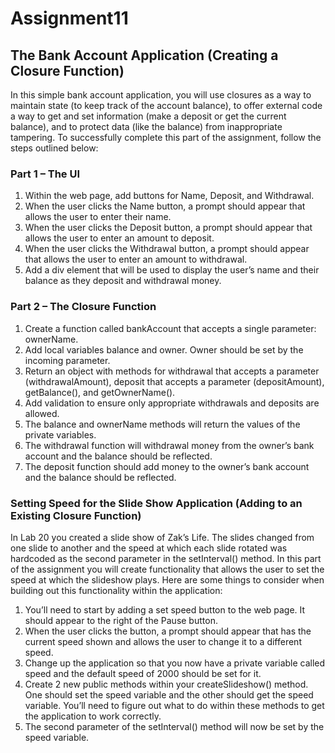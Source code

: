# Assignment11

## The Bank Account Application (Creating a Closure Function)

In this simple bank account application, you will use closures as a way to maintain state (to keep track of the account balance), to offer external code a way to get and set information (make a deposit or get the current balance), and to protect data (like the balance) from inappropriate tampering. To successfully complete this part of the assignment, follow the steps outlined below:

### Part 1 – The UI

1. Within the web page, add buttons for Name, Deposit, and Withdrawal.
2. When the user clicks the Name button, a prompt should appear that allows the user to enter their name.
3. When the user clicks the Deposit button, a prompt should appear that allows the user to enter an amount to deposit.
4. When the user clicks the Withdrawal button, a prompt should appear that allows the user to enter an amount to withdrawal.
5. Add a div element that will be used to display the user’s name and their balance as they deposit and withdrawal money.

### Part 2 – The Closure Function

1. Create a function called bankAccount that accepts a single parameter: ownerName.
2. Add local variables balance and owner. Owner should be set by the incoming parameter.
3. Return an object with methods for withdrawal that accepts a parameter (withdrawalAmount), deposit that accepts a parameter (depositAmount), getBalance(), and getOwnerName().
4. Add validation to ensure only appropriate withdrawals and deposits are allowed.
5. The balance and ownerName methods will return the values of the private variables.
6. The withdrawal function will withdrawal money from the owner’s bank account and the balance should be reflected.
7. The deposit function should add money to the owner’s bank account and the balance should be reflected.

### Setting Speed for the Slide Show Application (Adding to an Existing Closure Function)

In Lab 20 you created a slide show of Zak’s Life. The slides changed from one slide to another and the speed at which each slide rotated was hardcoded as the second parameter in the setInterval() method. In this part of the assignment you will create functionality that allows the user to set the speed at which the slideshow plays. Here are some things to consider when building out this functionality within the application:

1. You’ll need to start by adding a set speed button to the web page. It should appear to the right of the Pause button.
2. When the user clicks the button, a prompt should appear that has the current speed shown and allows the user to change it to a different speed.
3. Change up the application so that you now have a private variable called speed and the default speed of 2000 should be set for it.
4. Create 2 new public methods within your createSlideshow() method. One should set the speed variable and the other should get the speed variable. You’ll need to figure out what to do within these methods to get the application to work correctly.
5. The second parameter of the setInterval() method will now be set by the speed variable.
